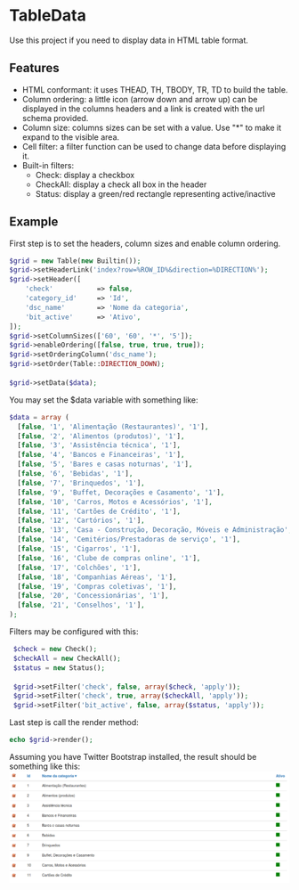 # TableData
Use this project if you need to display data in HTML table format.

## Features
* HTML conformant: it uses THEAD, TH, TBODY, TR, TD to build the table.
* Column ordering: a little icon (arrow down and arrow up) can be displayed in the columns headers and a link is created with the url schema provided.
* Column size: columns sizes can be set with a value. Use "*" to make it expand to the visible area.
* Cell filter: a filter function can be used to change data before displaying it.
* Built-in filters:
  * Check: display a checkbox
  * CheckAll: display a check all box in the header
  * Status: display a green/red rectangle representing active/inactive


## Example

First step is to set the headers, column sizes and enable column ordering.

```php
$grid = new Table(new Builtin());
$grid->setHeaderLink('index?row=%ROW_ID%&direction=%DIRECTION%');
$grid->setHeader([
    'check'           => false,
    'category_id'     => 'Id',
    'dsc_name'        => 'Nome da categoria',
    'bit_active'      => 'Ativo',
]);
$grid->setColumnSizes(['60', '60', '*', '5']);
$grid->enableOrdering([false, true, true, true]);
$grid->setOrderingColumn('dsc_name');
$grid->setOrder(Table::DIRECTION_DOWN);

$grid->setData($data);
```
You may set the $data variable with something like:
```php
$data = array (
  [false, '1', 'Alimentação (Restaurantes)', '1'],
  [false, '2', 'Alimentos (produtos)', '1'],
  [false, '3', 'Assistência técnica', '1'],
  [false, '4', 'Bancos e Financeiras', '1'],
  [false, '5', 'Bares e casas noturnas', '1'],
  [false, '6', 'Bebidas', '1'],
  [false, '7', 'Brinquedos', '1'],
  [false, '9', 'Buffet, Decorações e Casamento', '1'],
  [false, '10', 'Carros, Motos e Acessórios', '1'],
  [false, '11', 'Cartões de Crédito', '1'],
  [false, '12', 'Cartórios', '1'],
  [false, '13', 'Casa - Construção, Decoração, Móveis e Administração', '1'],
  [false, '14', 'Cemitérios/Prestadoras de serviço', '1'],
  [false, '15', 'Cigarros', '1'],
  [false, '16', 'Clube de compras online', '1'],
  [false, '17', 'Colchões', '1'],
  [false, '18', 'Companhias Aéreas', '1'],
  [false, '19', 'Compras coletivas', '1'],
  [false, '20', 'Concessionárias', '1'],
  [false, '21', 'Conselhos', '1'],
);
```
Filters may be configured with this:
```php
 $check = new Check();
 $checkAll = new CheckAll();
 $status = new Status();
 
 $grid->setFilter('check', false, array($check, 'apply'));
 $grid->setFilter('check', true, array($checkAll, 'apply'));
 $grid->setFilter('bit_active', false, array($status, 'apply'));
```
Last step is call the render method:
```php
echo $grid->render();
```
Assuming you have Twitter Bootstrap installed, the result should be something like this:
![](https://github.com/fernandohu/TableData/blob/master/documentation/image01.png)
